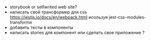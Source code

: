 -   storybook or selfwrited web site?
-   написать свой трансформер для css https://jestjs.io/docs/en/webpack.html исользуя jest-css-modules-transformя
-   добавить тесты в компоненты
-   написать stories для компонент или сделать свое приложение ?
